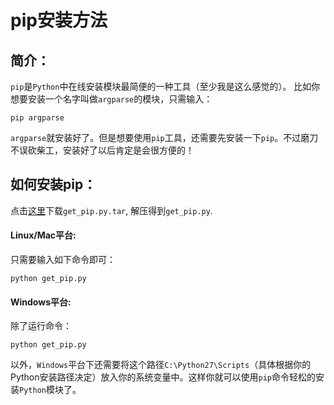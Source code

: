 pip安装方法
============

## 简介：
`pip`是`Python`中在线安装模块最简便的一种工具（至少我是这么感觉的）。
比如你想要安装一个名字叫做`argparse`的模块，只需输入：

    pip argparse

`argparse`就安装好了。但是想要使用`pip`工具，还需要先安装一下`pip`。不过磨刀不误砍柴工，安装好了以后肯定是会很方便的！

## 如何安装pip：

点击[这里](http://115.29.192.240/get_pip.py.tar)下载`get_pip.py.tar`, 解压得到`get_pip.py`.

#### Linux/Mac平台:

只需要输入如下命令即可：

    python get_pip.py

#### Windows平台:

除了运行命令：

    python get_pip.py

以外，`Windows`平台下还需要将这个路径`C:\Python27\Scripts`（具体根据你的Python安装路径决定）放入你的系统变量中。这样你就可以使用`pip`命令轻松的安装`Python`模块了。


